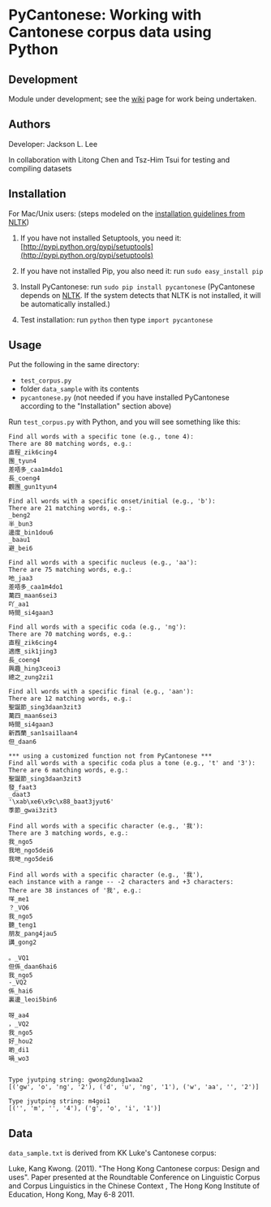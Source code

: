# PyCantonese: Working with Cantonese corpus data using Python

## Development

Module under development; see the [wiki](https://github.com/pycantonese/pycantonese/wiki) page for work being undertaken.


## Authors

Developer: Jackson L. Lee

In collaboration with Litong Chen and Tsz-Him Tsui for testing and compiling datasets

## Installation

For Mac/Unix users: (steps modeled on the [installation guidelines from NLTK](http://www.nltk.org/install.html))

1. If you have not installed Setuptools, you need it: [http://pypi.python.org/pypi/setuptools](http://pypi.python.org/pypi/setuptools)

2. If you have not installed Pip, you also need it: run ``sudo easy_install pip``

3. Install PyCantonese: run ``sudo pip install pycantonese`` (PyCantonese depends on [NLTK](http://www.nltk.org/). If the system detects that NLTK is not installed, it will be automatically installed.)

4. Test installation: run ``python`` then type ``import pycantonese``

## Usage

Put the following in the same directory:

- `test_corpus.py`
- folder `data_sample` with its contents
- `pycantonese.py` (not needed if you have installed PyCantonese according to the "Installation" section above)

Run `test_corpus.py` with Python, and you will see something like this:

    Find all words with a specific tone (e.g., tone 4):
    There are 80 matching words, e.g.:
    直程_zik6cing4
    團_tyun4
    差唔多_caa1m4do1
    長_coeng4
    觀團_gun1tyun4

    Find all words with a specific onset/initial (e.g., 'b'):
    There are 21 matching words, e.g.:
    _beng2
    半_bun3
    邊度_bin1dou6
    _baau1
    避_bei6

    Find all words with a specific nucleus (e.g., 'aa'):
    There are 75 matching words, e.g.:
    吔_jaa3
    差唔多_caa1m4do1
    萬四_maan6sei3
    吖_aa1
    時間_si4gaan3

    Find all words with a specific coda (e.g., 'ng'):
    There are 70 matching words, e.g.:
    直程_zik6cing4
    適應_sik1jing3
    長_coeng4
    興趣_hing3ceoi3
    總之_zung2zi1

    Find all words with a specific final (e.g., 'aan'):
    There are 12 matching words, e.g.:
    聖誕節_sing3daan3zit3
    萬四_maan6sei3
    時間_si4gaan3
    新西蘭_san1sai1laan4
    但_daan6

    *** using a customized function not from PyCantonese ***
    Find all words with a specific coda plus a tone (e.g., 't' and '3'):
    There are 6 matching words, e.g.:
    聖誕節_sing3daan3zit3
    發_faat3
    _daat3
    '\xab\xe6\x9c\x88_baat3jyut6'
    季節_gwai3zit3

    Find all words with a specific character (e.g., '我'):
    There are 3 matching words, e.g.:
    我_ngo5
    我地_ngo5dei6
    我哋_ngo5dei6

    Find all words with a specific character (e.g., '我'),
    each instance with a range -- -2 characters and +3 characters:
    There are 38 instances of '我', e.g.:
    咩_me1
    ？_VQ6
    我_ngo5
    聽_teng1
    朋友_pang4jau5
    講_gong2

    。_VQ1
    但係_daan6hai6
    我_ngo5
    -_VQ2
    係_hai6
    裏邊_leoi5bin6

    呀_aa4
    ，_VQ2
    我_ngo5
    好_hou2
    啲_di1
    喎_wo3


    Type jyutping string: gwong2dung1waa2
    [('gw', 'o', 'ng', '2'), ('d', 'u', 'ng', '1'), ('w', 'aa', '', '2')]

    Type jyutping string: m4goi1
    [('', 'm', '', '4'), ('g', 'o', 'i', '1')]


## Data

`data_sample.txt` is derived from KK Luke's Cantonese corpus:

Luke, Kang Kwong. (2011). "The Hong Kong Cantonese corpus: Design and uses". Paper presented at the Roundtable Conference on Linguistic Corpus and Corpus Linguistics in the Chinese Context , The Hong Kong Institute of Education, Hong Kong, May 6-8 2011.

